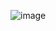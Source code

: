 

![image](https://github.com/GabriellaMoura7/GabriellaMoura7/assets/159180575/ccc12be1-f2a0-439a-a692-e9afe7696d83)
                          
